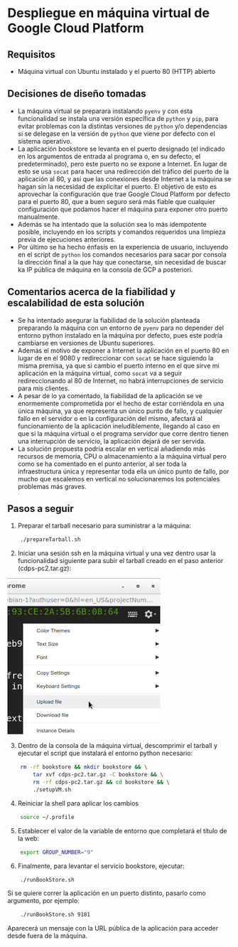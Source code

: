 # Despliegue en máquina virtual de Google Cloud Platform

## Requisitos
- Máquina virtual con Ubuntu instalado y el puerto 80 (HTTP) abierto

## Decisiones de diseño tomadas
* La máquina virtual se preparara instalando `pyenv` y con esta funcionalidad se instala una versión específica de `python` y `pip`, para evitar problemas con la distintas versiones de `python` y/o dependencias si se delegase en la versión de `python` que viene por defecto con el sistema operativo.
* La aplicación bookstore se levanta en el puerto designado (el indicado en los argumentos de entrada al programa o, en su defecto, el predeterminado), pero este puerto no se expone a Internet. En lugar de esto se usa `socat` para hacer una redirección del tráfico del puerto de la aplicación al 80, y así que las conexiones desde Internet a la máquina se hagan sin la necesidad de explicitar el puerto. El objetivo de esto es aprovechar la configuración que trae Google Cloud Platform por defecto para el puerto 80, que a buen seguro será más fiable que cualquier configuración que podamos hacer el máquina para exponer otro puerto manualmente.
* Además se ha intentado que la solución sea lo más idempotente posible, incluyendo en los scripts y comandos requeridos una limpieza previa de ejecuciones anteriores.
* Por último se ha hecho énfasis en la experiencia de usuario, incluyendo en el script de `python` los comandos necesarios para sacar por consola la dirección final a la que hay que conectarse, sin necesidad de buscar ka IP pública de máquina en la consola de GCP a posteriori.

## Comentarios acerca de la fiabilidad y escalabilidad de esta solución
* Se ha intentado asegurar la fiabilidad de la solución planteada preparando la máquina con un entorno de `pyenv` para no depender del entorno python instalado en la máquina por defecto, pues este podría cambiarse en versiones de Ubuntu superiores.
* Además el motivo de exponer a Internet la aplicación en el puerto 80 en lugar de en el 9080 y redireccionar con `socat` se hace siguiendo la misma premisa, ya que si cambio el puerto interno en el que sirve mi aplicación en la máquina virtual, como `socat` va a seguir redireccionando al 80 de Internet, no habrá interrupciones de servicio para mis clientes.
* A pesar de lo ya comentado, la fiabilidad de la aplicación se ve enormemente comprometida por el hecho de estar corriéndola en una única máquina, ya que representa un único punto de fallo, y cualquier fallo en el servidor o en la configuración del mismo, afectará al funcionamiento de la aplicación ineludiblemente, llegando al caso en que si la máquina virtual o el programa servidor que corre dentro tienen una interrupción de servicio, la aplicación dejará de ser servida.
* La solución propuesta podría escalar en vertical añadiendo más recursos de memoria, CPU o almacenamiento a la máquina virtual pero como se ha comentado en el punto anterior, al ser toda la infraestructura única y representar toda ella un único punto de fallo, por mucho que escalemos en vertical no solucionaremos los potenciales problemas más graves.

## Pasos a seguir

1. Preparar el tarball necesario para suministrar a la máquina:

```bash
    ./prepareTarball.sh
```

2. Iniciar una sesión ssh en la máquina virtual y una vez dentro usar la funcionalidad siguiente para subir el tarball creado en el paso anterior (cdps-pc2.tar.gz):

![upload to vm button](./img/upload_to_vm.png)

3. Dentro de la consola de la máquina virtual, descomprimir el tarball y ejecutar el script que instalará el entorno python necesario:

```bash
    rm -rf bookstore && mkdir bookstore && \
        tar xvf cdps-pc2.tar.gz -C bookstore && \
        rm -rf cdps-pc2.tar.gz && cd bookstore && \
        ./setupVM.sh
```

4. Reiniciar la shell para aplicar los cambios

```bash
    source ~/.profile
```

5. Establecer el valor de la variable de entorno que completará el título de la web:

```bash
    export GROUP_NUMBER="9"
```

6. Finalmente, para levantar el servicio bookstore, ejecutar:

```bash
    ./runBookStore.sh
```

Si se quiere correr la aplicación en un puerto distinto, pasarlo como argumento, por ejemplo:

```bash
    ./runBookStore.sh 9181
```

Aparecerá un mensaje con la URL pública de la aplicación para acceder desde fuera de la máquina.